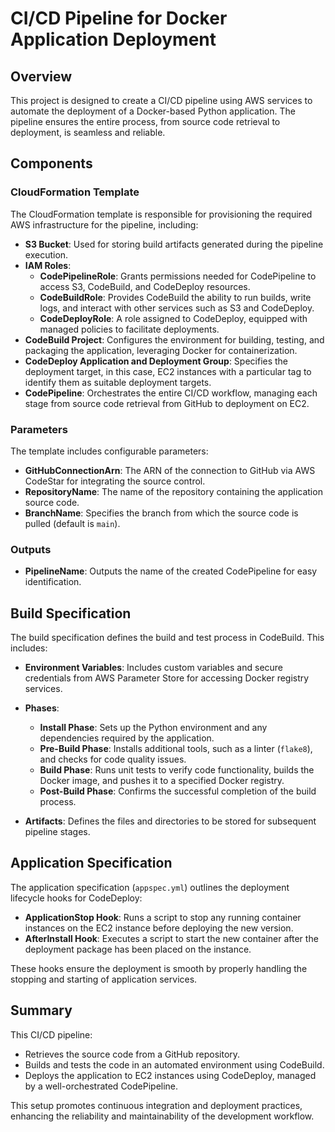 # CI/CD Pipeline for Docker Application Deployment

## Overview

This project is designed to create a CI/CD pipeline using AWS services to automate the deployment of a Docker-based Python application. The pipeline ensures the entire process, from source code retrieval to deployment, is seamless and reliable.

## Components

### CloudFormation Template

The CloudFormation template is responsible for provisioning the required AWS infrastructure for the pipeline, including:

- **S3 Bucket**: Used for storing build artifacts generated during the pipeline execution.
- **IAM Roles**:
  - **CodePipelineRole**: Grants permissions needed for CodePipeline to access S3, CodeBuild, and CodeDeploy resources.
  - **CodeBuildRole**: Provides CodeBuild the ability to run builds, write logs, and interact with other services such as S3 and CodeDeploy.
  - **CodeDeployRole**: A role assigned to CodeDeploy, equipped with managed policies to facilitate deployments.
- **CodeBuild Project**: Configures the environment for building, testing, and packaging the application, leveraging Docker for containerization.
- **CodeDeploy Application and Deployment Group**: Specifies the deployment target, in this case, EC2 instances with a particular tag to identify them as suitable deployment targets.
- **CodePipeline**: Orchestrates the entire CI/CD workflow, managing each stage from source code retrieval from GitHub to deployment on EC2.

### Parameters

The template includes configurable parameters:
- **GitHubConnectionArn**: The ARN of the connection to GitHub via AWS CodeStar for integrating the source control.
- **RepositoryName**: The name of the repository containing the application source code.
- **BranchName**: Specifies the branch from which the source code is pulled (default is `main`).

### Outputs

- **PipelineName**: Outputs the name of the created CodePipeline for easy identification.

## Build Specification

The build specification defines the build and test process in CodeBuild. This includes:

- **Environment Variables**: Includes custom variables and secure credentials from AWS Parameter Store for accessing Docker registry services.
- **Phases**:
  - **Install Phase**: Sets up the Python environment and any dependencies required by the application.
  - **Pre-Build Phase**: Installs additional tools, such as a linter (`flake8`), and checks for code quality issues.
  - **Build Phase**: Runs unit tests to verify code functionality, builds the Docker image, and pushes it to a specified Docker registry.
  - **Post-Build Phase**: Confirms the successful completion of the build process.

- **Artifacts**: Defines the files and directories to be stored for subsequent pipeline stages.

## Application Specification

The application specification (`appspec.yml`) outlines the deployment lifecycle hooks for CodeDeploy:

- **ApplicationStop Hook**: Runs a script to stop any running container instances on the EC2 instance before deploying the new version.
- **AfterInstall Hook**: Executes a script to start the new container after the deployment package has been placed on the instance.

These hooks ensure the deployment is smooth by properly handling the stopping and starting of application services.

## Summary

This CI/CD pipeline:
- Retrieves the source code from a GitHub repository.
- Builds and tests the code in an automated environment using CodeBuild.
- Deploys the application to EC2 instances using CodeDeploy, managed by a well-orchestrated CodePipeline.

This setup promotes continuous integration and deployment practices, enhancing the reliability and maintainability of the development workflow.



